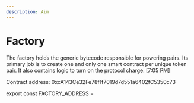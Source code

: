 ```yaml
---
description: Aim
---
```


# Factory

The factory holds the generic bytecode responsible for powering pairs. Its primary job is to create one and only one smart contract per unique token pair. It also contains logic to turn on the protocol charge. \[7:05 PM\] 

Contract address: 0xcA143Ce32Fe78f1f7019d7d551a6402fC5350c73

export const FACTORY\_ADDRESS = 

